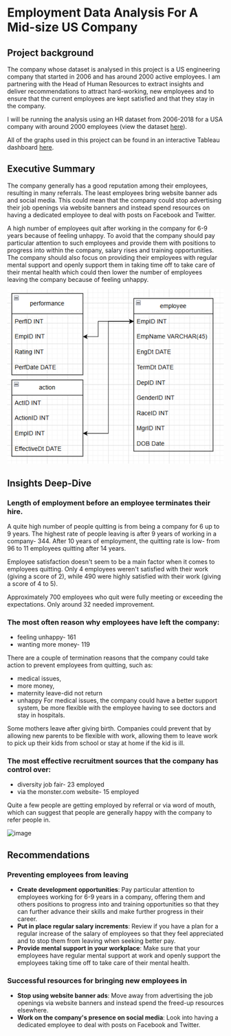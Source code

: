 # Employment Data Analysis For A Mid-size US Company 
## Project background
The company whose dataset is analysed in this project is a US engineering company that started in 2006 and has around 2000 active employees. I am partnering with the Head of Human Resources to extract insights and deliver recommendations to attract hard-working, new employees and to ensure that the current employees are kept satisfied and that they stay in the company.

I will be running the analysis using an HR dataset from 2006-2018 for a USA company with around 2000 employees (view the dataset [here](https://www.kaggle.com/datasets/davidepolizzi/hr-data-set-based-on-human-resources-data-set)).

All of the graphs used in this project can be found in an interactive Tableau dashboard [here](https://public.tableau.com/app/profile/edi.kal/viz/HR_dataset2/Dashboard1#1).

## Executive Summary 
The company generally has a good reputation among their employees, resulting in many referrals. The least employees bring website banner ads and social media. This could mean that the company could stop advertising their job openings via website banners and instead spend resources on having a dedicated employee to deal with posts on Facebook and Twitter.

A high number of employees quit after working in the company for 6-9 years because of feeling unhappy. To avoid that the company should pay particular attention to such employees and provide them with positions to progress into within the company, salary rises and training opportunities. The company should also focus on providing their employees with regular mental support and openly support them in taking time off to take care of their mental health which could then lower the number of employees leaving the company because of feeling unhappy.

<p align="center">
   <img src= "/images/HR_dataset_tablesOverview.png">
</p>

## Insights Deep-Dive
### Length of employment before an employee terminates their hire.
A quite high number of people quitting is from being a company for 6 up to 9 years. 
The highest rate of people leaving is after 9 years of working in a company- 344.
After 10 years of employment, the quitting rate is low- from 96 to 11 employees quitting after 14 years.

Employee satisfaction doesn't seem to be a main factor when it comes to employees quitting. 
Only 4 employees weren't satisfied with their work (giving a score of 2), while 490 
were highly satisfied with their work (giving a score of 4 to 5).

Approximately 700 employees who quit were fully meeting or exceeding the expectations. 
Only around 32 needed improvement.

### The most often reason why employees have left the company:
- feeling unhappy- 161
- wanting more money- 119

There are a couple of termination reasons that the company could take action to prevent employees from quitting, 
such as:
- medical issues, 
- more money, 
- maternity leave-did not return
- unhappy
For medical issues, the company could have a better support system, be more flexible with the employee 
having to see doctors and stay in hospitals.

Some mothers leave after giving birth. Companies could prevent that by allowing new parents to be flexible with work, allowing them to leave work to pick up their kids from school or stay at home if the kid is ill.


### The most effective recruitment sources that the company has control over:
- diversity job fair- 23 employed
- via the monster.com website- 15 employed
  
Quite a few people are getting employed by referral or via word of mouth, which can suggest
that people are generally happy with the company to refer people in.

![image](https://github.com/user-attachments/assets/835aa176-d16d-42e6-b2be-fcc186d039ba)


## Recommendations
### Preventing employees from leaving
- **Create development opportunities**: Pay particular attention to employees working for 6-9 years in a company,
offering them and others positions to progress into and training opportunities so that they can further advance their skills and make further progress in their career.
- **Put in place regular salary increments**: Review if you have a plan for a regular increase of the salary of employees so that they feel appreciated and to stop them from leaving when seeking better pay.
- **Provide mental support in your workplace**: Make sure that your employees have regular mental support at work and openly support the employees taking time off to take care of their mental health.

### Successful resources for bringing new employees in
- **Stop using website banner ads**: Move away from advertising the job openings via website banners and instead spend the freed-up resources elsewhere.
- **Work on the company's presence on social media**: Look into having a dedicated employee to deal with posts on Facebook and Twitter.






  




